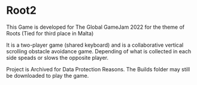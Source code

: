 # Root2

This Game is developed for The Global GameJam 2022 for the theme of Roots (Tied for third place in Malta)

It is a two-player game (shared keyboard) and is a collaborative vertical scrolling obstacle avoidance game. Depending of what is collected in each side speads or slows the opposite player.

Project is Archived for Data Protection Reasons. The Builds folder may still be downloaded to play the game.
